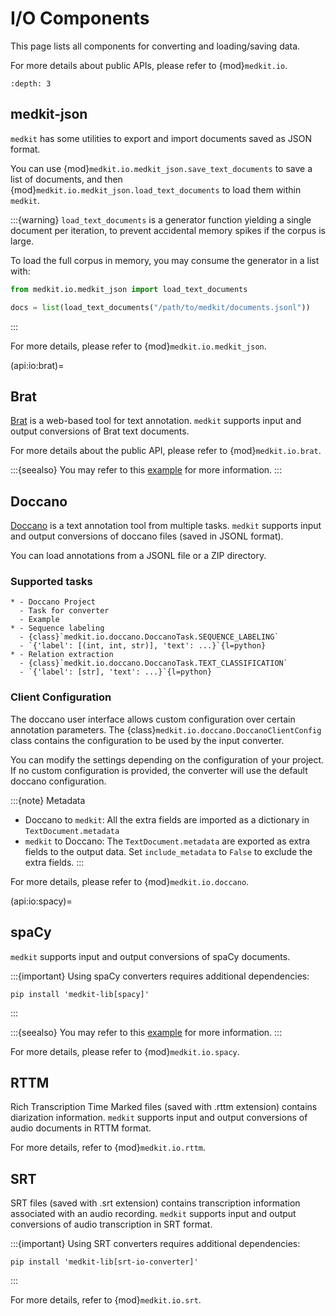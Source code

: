 # I/O Components

This page lists all components for converting and loading/saving data.

For more details about public APIs, please refer to {mod}`medkit.io`.

```{contents} Table of Contents
:depth: 3
```

## medkit-json

`medkit` has some utilities to export and import documents saved as JSON format.

You can use {mod}`medkit.io.medkit_json.save_text_documents` to save a list of documents,
and then {mod}`medkit.io.medkit_json.load_text_documents` to load them within `medkit`.

:::{warning}
`load_text_documents` is a generator function yielding a single document per iteration,
to prevent accidental memory spikes if the corpus is large.

To load the full corpus in memory, you may consume the generator in a list with:

```python
from medkit.io.medkit_json import load_text_documents

docs = list(load_text_documents("/path/to/medkit/documents.jsonl"))
```
:::

For more details, please refer to {mod}`medkit.io.medkit_json`.

(api:io:brat)=
## Brat

[Brat](https://brat.nlplab.org) is a web-based tool for text annotation.
`medkit` supports input and output conversions of Brat text documents. 

For more details about the public API, please refer to {mod}`medkit.io.brat`.

:::{seealso}
You may refer to this [example](../examples/brat_io.md) for more information.
:::

## Doccano

[Doccano](https://github.com/doccano/doccano) is a text annotation tool from multiple tasks.
`medkit` supports input and output conversions of doccano files (saved in JSONL format). 

You can load annotations from a JSONL file or a ZIP directory.

### Supported tasks

```{list-table}
* - Doccano Project
  - Task for converter
  - Example
* - Sequence labeling
  - {class}`medkit.io.doccano.DoccanoTask.SEQUENCE_LABELING`
  - `{'label': [(int, int, str)], 'text': ...}`{l=python}
* - Relation extraction
  - {class}`medkit.io.doccano.DoccanoTask.TEXT_CLASSIFICATION`
  - `{'label': [str], 'text': ...}`{l=python}
```

### Client Configuration

The doccano user interface allows custom configuration over certain annotation parameters.
The {class}`medkit.io.doccano.DoccanoClientConfig` class contains the configuration to be used by the input converter. 

You can modify the settings depending on the configuration of your project.
If no custom configuration is provided, the converter will use the default doccano configuration.

:::{note} Metadata

- Doccano to `medkit`: All the extra fields are imported as a dictionary in `TextDocument.metadata`
- `medkit` to Doccano: The `TextDocument.metadata` are exported as extra fields to the output data.
  Set `include_metadata` to `False` to exclude the extra fields.
:::

For more details, please refer to {mod}`medkit.io.doccano`.

(api:io:spacy)=
## spaCy

`medkit` supports input and output conversions of spaCy documents.

:::{important}
Using spaCy converters requires additional dependencies:

```console
pip install 'medkit-lib[spacy]'
```
:::

:::{seealso}
You may refer to this [example](../examples/spacy/index.md) for more information.
:::

For more details, please refer to {mod}`medkit.io.spacy`.

## RTTM

Rich Transcription Time Marked files (saved with .rttm extension) contains diarization information. 
`medkit` supports input and output conversions of audio documents in RTTM format.

For more details, refer to {mod}`medkit.io.rttm`.

## SRT

SRT files (saved with .srt extension) contains transcription information associated with an audio recording.
`medkit` supports input and output conversions of audio transcription in SRT format.

:::{important}
Using SRT converters requires additional dependencies:

```console
pip install 'medkit-lib[srt-io-converter]'
```
:::

For more details, refer to {mod}`medkit.io.srt`.
